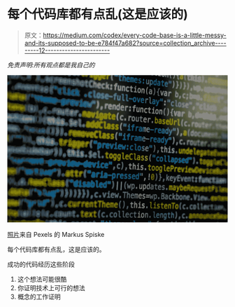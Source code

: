 # 每个代码库都有点乱(这是应该的)

> 原文：<https://medium.com/codex/every-code-base-is-a-little-messy-and-its-supposed-to-be-e784f47a682?source=collection_archive---------12----------------------->

*免责声明:所有观点都是我自己的*

![](img/e202e5451bb8b8b1b8a6dd9619b42870.png)

[照片](https://www.pexels.com/photo/close-up-photo-of-codes-1089440/)来自 Pexels 的 Markus Spiske

每个代码库都有点乱，这是应该的。

成功的代码经历这些阶段

1.  这个想法可能很酷
2.  你证明技术上可行的想法
3.  概念的工作证明